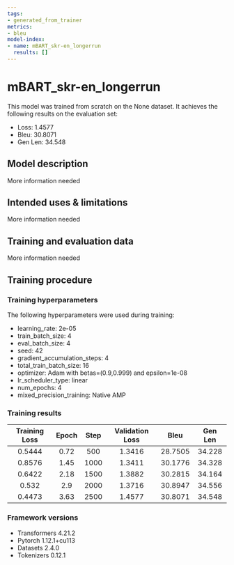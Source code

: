```yaml
---
tags:
- generated_from_trainer
metrics:
- bleu
model-index:
- name: mBART_skr-en_longerrun
  results: []
---
```


<!-- This model card has been generated automatically according to the information the Trainer had access to. You
should probably proofread and complete it, then remove this comment. -->

# mBART_skr-en_longerrun

This model was trained from scratch on the None dataset.
It achieves the following results on the evaluation set:
- Loss: 1.4577
- Bleu: 30.8071
- Gen Len: 34.548

## Model description

More information needed

## Intended uses & limitations

More information needed

## Training and evaluation data

More information needed

## Training procedure

### Training hyperparameters

The following hyperparameters were used during training:
- learning_rate: 2e-05
- train_batch_size: 4
- eval_batch_size: 4
- seed: 42
- gradient_accumulation_steps: 4
- total_train_batch_size: 16
- optimizer: Adam with betas=(0.9,0.999) and epsilon=1e-08
- lr_scheduler_type: linear
- num_epochs: 4
- mixed_precision_training: Native AMP

### Training results

| Training Loss | Epoch | Step | Validation Loss | Bleu    | Gen Len |
|:-------------:|:-----:|:----:|:---------------:|:-------:|:-------:|
| 0.5444        | 0.72  | 500  | 1.3416          | 28.7505 | 34.228  |
| 0.8576        | 1.45  | 1000 | 1.3411          | 30.1776 | 34.328  |
| 0.6422        | 2.18  | 1500 | 1.3882          | 30.2815 | 34.164  |
| 0.532         | 2.9   | 2000 | 1.3716          | 30.8947 | 34.556  |
| 0.4473        | 3.63  | 2500 | 1.4577          | 30.8071 | 34.548  |


### Framework versions

- Transformers 4.21.2
- Pytorch 1.12.1+cu113
- Datasets 2.4.0
- Tokenizers 0.12.1
